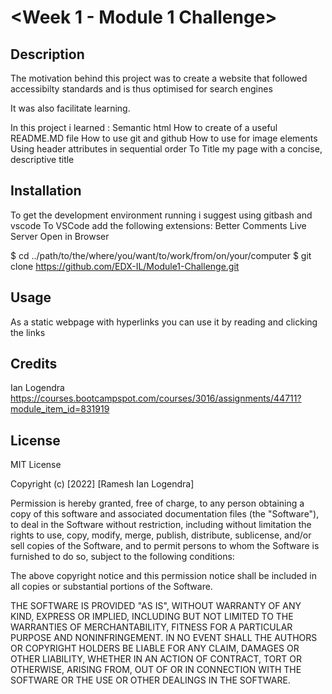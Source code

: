 


# <Week 1 - Module 1 Challenge>

## Description

The motivation behind this project was to create a website that followed accessibilty standards and is thus optimised for search engines

It was also facilitate learning. 

In this project i learned :
Semantic html
How to create of a useful README.MD file
How to use git and github
How to use <alt> for image elements
Using header attributes in sequential order
To Title my page with a concise, descriptive title




## Installation

To get the development environment running i suggest using
gitbash and vscode
To VSCode add the following extensions:
Better Comments
Live Server
Open in Browser

$ cd ../path/to/the/where/you/want/to/work/from/on/your/computer
$ git clone https://github.com/EDX-IL/Module1-Challenge.git



## Usage

As a static webpage with hyperlinks you can use it by reading and clicking the links

## Credits

Ian Logendra
https://courses.bootcampspot.com/courses/3016/assignments/44711?module_item_id=831919

## License
MIT License

Copyright (c) [2022] [Ramesh Ian Logendra]

Permission is hereby granted, free of charge, to any person obtaining a copy of this software and associated documentation files (the "Software"), to deal in the Software without restriction, including without limitation the rights to use, copy, modify, merge, publish, distribute, sublicense, and/or sell copies of the Software, and to permit persons to whom the Software is furnished to do so, subject to the following conditions:

The above copyright notice and this permission notice shall be included in all copies or substantial portions of the Software.

THE SOFTWARE IS PROVIDED "AS IS", WITHOUT WARRANTY OF ANY KIND, EXPRESS OR IMPLIED, INCLUDING BUT NOT LIMITED TO THE WARRANTIES OF MERCHANTABILITY, FITNESS FOR A PARTICULAR PURPOSE AND NONINFRINGEMENT. IN NO EVENT SHALL THE AUTHORS OR COPYRIGHT HOLDERS BE LIABLE FOR ANY CLAIM, DAMAGES OR OTHER LIABILITY, WHETHER IN AN ACTION OF CONTRACT, TORT OR OTHERWISE, ARISING FROM, OUT OF OR IN CONNECTION WITH THE SOFTWARE OR THE USE OR OTHER DEALINGS IN THE SOFTWARE.